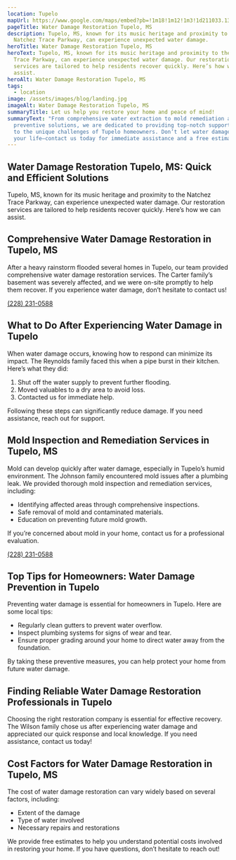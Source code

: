 ```yaml
---
location: Tupelo
mapUrl: https://www.google.com/maps/embed?pb=!1m18!1m12!1m3!1d211033.13417699962!2d-88.88986671143897!3d34.26403642224665!2m3!1f0!2f0!3f0!3m2!1i1024!2i768!4f13.1!3m3!1m2!1s0x88874c2e29de5fa1%3A0xe7f1cc40fb3d9d4f!2sTupelo%2C%20MS%2C%20USA!5e0!3m2!1sen!2sph!4v1728891954143!5m2!1sen!2sph
pageTitle: Water Damage Restoration Tupelo, MS
description: Tupelo, MS, known for its music heritage and proximity to the
  Natchez Trace Parkway, can experience unexpected water damage.
heroTitle: Water Damage Restoration Tupelo, MS
heroText: Tupelo, MS, known for its music heritage and proximity to the Natchez
  Trace Parkway, can experience unexpected water damage. Our restoration
  services are tailored to help residents recover quickly. Here’s how we can
  assist.
heroAlt: Water Damage Restoration Tupelo, MS
tags:
  - location
image: /assets/images/blog/landing.jpg
imageAlt: Water Damage Restoration Tupelo, MS
summaryTitle: Let us help you restore your home and peace of mind!
summaryText: "From comprehensive water extraction to mold remediation and
  preventive solutions, we are dedicated to providing top-notch support tailored
  to the unique challenges of Tupelo homeowners. Don’t let water damage disrupt
  your life—contact us today for immediate assistance and a free estimate. "
---
```

## Water Damage Restoration Tupelo, MS: Quick and Efficient Solutions

Tupelo, MS, known for its music heritage and proximity to the Natchez Trace Parkway, can experience unexpected water damage. Our restoration services are tailored to help residents recover quickly. Here’s how we can assist.

## Comprehensive Water Damage Restoration in Tupelo, MS

After a heavy rainstorm flooded several homes in Tupelo, our team provided comprehensive water damage restoration services. The Carter family’s basement was severely affected, and we were on-site promptly to help them recover. If you experience water damage, don’t hesitate to contact us!

[(228) 231-0588](tel:2282310588)

## What to Do After Experiencing Water Damage in Tupelo

When water damage occurs, knowing how to respond can minimize its impact. The Reynolds family faced this when a pipe burst in their kitchen. Here’s what they did:

1. Shut off the water supply to prevent further flooding.
2. Moved valuables to a dry area to avoid loss.
3. Contacted us for immediate help.

Following these steps can significantly reduce damage. If you need assistance, reach out for support.

## Mold Inspection and Remediation Services in Tupelo, MS

Mold can develop quickly after water damage, especially in Tupelo’s humid environment. The Johnson family encountered mold issues after a plumbing leak. We provided thorough mold inspection and remediation services, including:

* Identifying affected areas through comprehensive inspections.
* Safe removal of mold and contaminated materials.
* Education on preventing future mold growth.

If you’re concerned about mold in your home, contact us for a professional evaluation.

[(228) 231-0588](tel:2282310588)

## Top Tips for Homeowners: Water Damage Prevention in Tupelo

Preventing water damage is essential for homeowners in Tupelo. Here are some local tips:

* Regularly clean gutters to prevent water overflow.
* Inspect plumbing systems for signs of wear and tear.
* Ensure proper grading around your home to direct water away from the foundation.

By taking these preventive measures, you can help protect your home from future water damage.

## Finding Reliable Water Damage Restoration Professionals in Tupelo

Choosing the right restoration company is essential for effective recovery. The Wilson family chose us after experiencing water damage and appreciated our quick response and local knowledge. If you need assistance, contact us today!

## Cost Factors for Water Damage Restoration in Tupelo, MS

The cost of water damage restoration can vary widely based on several factors, including:

* Extent of the damage
* Type of water involved
* Necessary repairs and restorations

We provide free estimates to help you understand potential costs involved in restoring your home. If you have questions, don’t hesitate to reach out!
